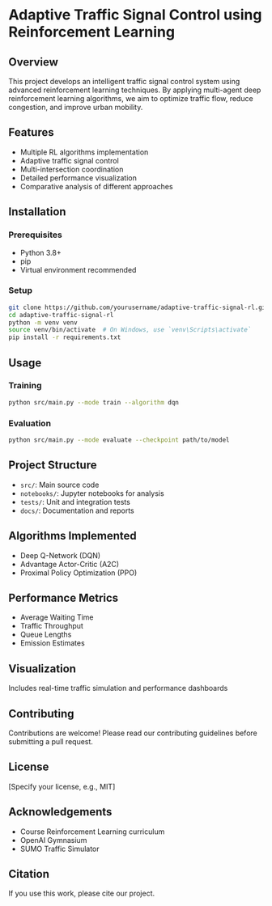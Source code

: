 # Adaptive Traffic Signal Control using Reinforcement Learning

## Overview
This project develops an intelligent traffic signal control system using advanced reinforcement learning techniques. By applying multi-agent deep reinforcement learning algorithms, we aim to optimize traffic flow, reduce congestion, and improve urban mobility.

## Features
- Multiple RL algorithms implementation
- Adaptive traffic signal control
- Multi-intersection coordination
- Detailed performance visualization
- Comparative analysis of different approaches

## Installation

### Prerequisites
- Python 3.8+
- pip
- Virtual environment recommended

### Setup
```bash
git clone https://github.com/yourusername/adaptive-traffic-signal-rl.git
cd adaptive-traffic-signal-rl
python -m venv venv
source venv/bin/activate  # On Windows, use `venv\Scripts\activate`
pip install -r requirements.txt
```

## Usage

### Training
```bash
python src/main.py --mode train --algorithm dqn
```

### Evaluation
```bash
python src/main.py --mode evaluate --checkpoint path/to/model
```

## Project Structure
- `src/`: Main source code
- `notebooks/`: Jupyter notebooks for analysis
- `tests/`: Unit and integration tests
- `docs/`: Documentation and reports

## Algorithms Implemented
- Deep Q-Network (DQN)
- Advantage Actor-Critic (A2C)
- Proximal Policy Optimization (PPO)

## Performance Metrics
- Average Waiting Time
- Traffic Throughput
- Queue Lengths
- Emission Estimates

## Visualization
Includes real-time traffic simulation and performance dashboards

## Contributing
Contributions are welcome! Please read our contributing guidelines before submitting a pull request.

## License
[Specify your license, e.g., MIT]

## Acknowledgements
- Course Reinforcement Learning curriculum
- OpenAI Gymnasium
- SUMO Traffic Simulator

## Citation
If you use this work, please cite our project.
```